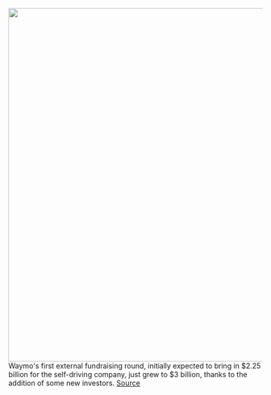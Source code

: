 <img src='https://cdn.vox-cdn.com/thumbor/vjwhtMeKc7c9iRTLtqCnii19nQ0=/0x0:2040x1360/1200x800/filters:focal(857x517:1183x843)/cdn.vox-cdn.com/uploads/chorus_image/image/66786747/vpavic_191202_3827_0064.0.jpg' width='700px' /><br/>
Waymo's first external fundraising round, initially expected to bring in $2.25 billion for the self-driving company, just grew to $3 billion, thanks to the addition of some new investors.
<a href='https://www.theverge.com/2020/5/12/21256082/waymo-external-investment-extension-3-billion-self-driving'> Source <a/>